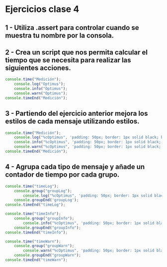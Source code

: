 # Ejercicios clase 4

## **1 -** Utiliza .assert para controlar cuando se muestra tu nombre por la consola.

## **2 -** Crea un script que nos permita calcular el tiempo que se necesita para realizar las siguientes acciones.

```javascript
console.time("Medición");
	console.log("Optimus");
	console.info("Optimus");
	console.warn("Optimus");
console.timeEnd("Medición");
```

## **3 -** Partiendo del ejercicio anterior mejora los estilos de cada mensaje utilizando estilos.

```javascript
console.time("Medición");
	console.log("%cOptimus", 'padding: 50px; border: 1px solid black; border-radius: 10px; text-align: center; font-size: 20px; background-color: white; color: black;');
	console.info("%cOptimus", 'padding: 50px; border: 1px solid black; border-radius: 10px; text-align: center; font-size: 20px; background-color: #82b1ff; color: white;');
	console.warn("%cOptimus", 'padding: 50px; border: 1px solid black; border-radius: 10px; text-align: center; font-size: 20px; background-color: #ffff8d; color: black;');
console.timeEnd("Medición");
```

## **4 -** Agrupa cada tipo de mensaje y añade un contador de tiempo por cada grupo.

```javascript
console.time("timeLog");
	console.group("groupLog");
		console.log("%cOptimus", 'padding: 50px; border: 1px solid black; border-radius: 10px; text-align: center; font-size: 20px; background-color: white; color: black;');
	console.groupEnd('groupLog');
console.timeEnd("timeLog");

console.time("timeInfo");
	console.group("groupInfo");
		console.info("%cOptimus", 'padding: 50px; border: 1px solid black; border-radius: 10px; text-align: center; font-size: 20px; background-color: #82b1ff; color: white;');
	console.groupEnd("groupInfo");
console.timeEnd("timeInfo");

console.time("timeWarn");
	console.group("groupWarn");
		console.warn("%cOptimus", 'padding: 50px; border: 1px solid black; border-radius: 10px; text-align: center; font-size: 20px; background-color: #ffff8d; color: black;');
	console.groupEnd("groupWarn");
console.timeEnd("timeWarn");
```
